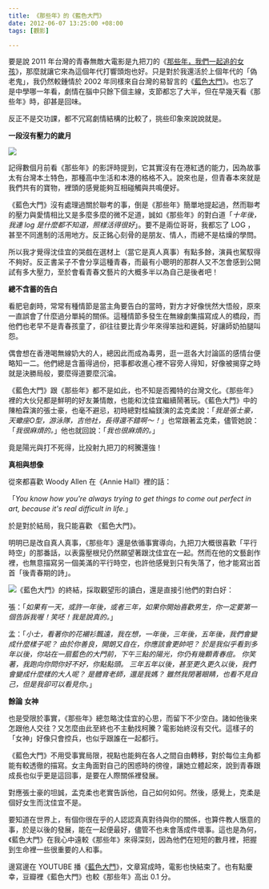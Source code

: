 ```yaml
---
title: 《那些年》的《藍色大門》
date: 2012-06-07 13:25:00 +08:00
tags: [觀影]

---
```


要是說 2011 年台灣的青春無敵大電影是九把刀的《[那些年，我們一起追的女孩](http://movie.douban.com/subject/4920528/)》，那麼就讓它來為這個年代打響頭炮也好。只是對於我還活於上個年代的「偽老鬼」，我仍然較鍾情於 2002 年同樣來自台灣的易智言的《[藍色大門](http://movie.douban.com/subject/1308575/)》。也忘了是中學哪一年看，劇情在腦中只餘下個主線，支節都忘了大半，但在早幾天看《那些年》時，卻甚是回味。  
  
  
反正不是交功課，都不冗寫劇情結構的比較了，挑些印象來說說就是。  
  
  
**一段沒有壓力的歲月**  
  
[![](//4.bp.blogspot.com/-g4xKcwvEnOE/T8rRYW0DzGI/AAAAAAAAA-w/KXX-arMW0xI/s320/p1204640189.jpg)](//4.bp.blogspot.com/-g4xKcwvEnOE/T8rRYW0DzGI/AAAAAAAAA-w/KXX-arMW0xI/s1600/p1204640189.jpg)

記得數個月前看《那些年》的影評時提到，它其實沒有在港紅透的能力，因為故事太有台灣本土特色，那種高中生活和本港的格格不入。說來也是，但青春本來就是我們共有的寶物，裡頭的感覺能夠互相碰觸與共鳴便好。  
  
《藍色大門》沒有處理過關於聯考的事，倒是《那些年》簡單地提起過，然而聯考的壓力與愛情相比又是多麼多麼的微不足道，誠如《那些年》的對白道「_十年後，我連 log 是什麼都不知道，照樣活得很好_」。要不是兩位哥哥，我都忘了 LOG ，甚至不同進制的活用地方。反正銘心刻骨的是朋友、情人，而總不是枯燥的學問。  
  
所以我才覺得沈佳宜的哭戲在選材上（當它是真人真事）有點多餘，演員也駕馭得不夠好。反正書呆子不會分享這種青春，而最有小聰明的那群人又不怎會感到公開試有多大壓力，至於會看青春文藝片的大概多半以為自己是後者吧！  
  
  
**總不含蓄的告白**  
  
看肥皂劇時，常常有種情節是當主角要告白的當時，對方才好像恍然大悟般，原來一直誤會了什麼過分單純的關係。這種情節多發生在無線劇集描寫成人的橋段，而他們也老早不是青春孩童了，卻往往要比青少年來得笨拙和遲鈍，好讓師奶拍腿叫怨。  
  
偶會想在香港喝無線奶大的人，總因此而成為毒男，逛一逛各大討論區的感情台便略知一二。他們總是含蓄得過份，把事都收進心裡不容旁人得知，好像被揭穿之時就是決勝局般，要麼得道要麼沉淪。  
  
《藍色大門》跟《那些年》都不是如此，也不知是否獨特的台灣文化。《那些年》裡的大伙兒都是鮮明的好友兼情敵，也能和沈佳宜繼續鬧著玩。《藍色大門》中的陳柏霖演的張士豪，也毫不避忌，初時總對桂綸鎂演的孟克柔說：「_我是張士豪，天蠍座O型，游泳隊，吉他社，長得還不錯啊～！_」也常跟著孟克柔，儘管她說：「_我很麻煩的。_」他也就回說：「_我也很麻煩的。_」  
  
竟是陽光與打不死得，比投射九把刀的柯騰還強！  
  
  
**真相與想像**  
  
從來都喜歡 Woody Allen 在《Annie Hall》裡的話：  
  
「_You know how you're always trying to get things to come out perfect in art, because it's real difficult in life._」  
  
於是對於結局，我只能喜歡 《藍色大門》。  
  
明明已是改自真人真事，《那些年》還是依循事實導向，九把刀大概很喜歡「平行時空」的那番話，以表露壓根兒仍然願望著跟沈佳宜在一起。然而在他的文藝創作裡，也無意描寫另一個美滿的平行時空，也許他感覺到只有失落了，他才能寫出首首「後青春期的詩」。  
  
  
[![](//4.bp.blogspot.com/-pW-D0UWwr5c/T9A6IIkgOBI/AAAAAAAAA-8/qDcZ6EcWF84/s320/p1359437375.jpg)](//4.bp.blogspot.com/-pW-D0UWwr5c/T9A6IIkgOBI/AAAAAAAAA-8/qDcZ6EcWF84/s1600/p1359437375.jpg)《藍色大門》的終結，採取觀望形的讀白，還是直接引他們的對白好：  
  
張：「_如果有一天，或許一年後，或者三年，如果你開始喜歡男生，你一定要第一個告訴我喔！笑呸！我是說真的。_」  
  
孟：「_小士，看著你的花襯衫飄遠，我在想，一年後，三年後，五年後，我們會變成什麼樣子呢？ 由於你善良，開朗又自在，你應該會更帥吧？ 於是我似乎看到多年以後，你站在一扇藍色的大門前，下午三點的陽光，你仍有幾顆青春痘。 你笑著，我跑向你問你好不好，你點點頭。 三年五年以後，甚至更久更久以後，我們會變成什麼樣的大人呢？ 是體育老師，還是我媽？ 雖然我閉著眼睛，也看不見自己，但是我卻可以看見你。_」  
  
  
**餘論** **女神**  
  
也是受限於事實，《那些年》總忽略沈佳宜的心思，而留下不少空白。諸如他後來怎跟他人交往？又怎麼由此至終也不主動找柯騰？電影始終沒有交代。這樣子的「女神」好像只會控兵，也似乎跟誰在一起都行。  
  
《藍色大門》不用受事實局限，視點也能夠在各人之間自由轉移，對於每位主角都能有較透徹的描寫。女主角面對自己的困惑時的徬徨，讓她立體起來，說到青春跟成長也似乎更是這回事，是要在人際關係裡發展。  
  
對應張士豪的坦誠，孟克柔也老實告訴他，自己如何如何。然後，感覺上，克柔是個好女生而沈佳宜不是。  
  
要知道在世界上，有個你很在乎的人認認真真對待與你的關係，也算件教人愜意的事，於是以後的發展，能在一起便最好，儘管不也未會落成件壞事。這也是為何，《藍色大門》在我心中遠較《那些年》來得深刻，因為他們在短短的數月裡，把握到生命裡一些很重要的人和事。  
  
  
邊寫邊在 YOUTUBE 播《[藍色大門](//youtu.be/sufpuwYEZnY)》，文章寫成時，電影也快結束了。也有點慶幸，豆瓣裡《藍色大門》也較《那些年》高出 0.1 分。
